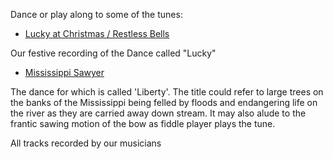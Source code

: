 Dance or play along to some of the tunes:

- [ Lucky at Christmas / Restless Bells](media/RestlessBellsAndTaps.mp3)

Our festive recording of the Dance called "Lucky"

- [Mississippi Sawyer](media/MississippiSawyer.Mp3)

The dance for which is called 'Liberty'.
The title could refer to large trees on the banks of the Mississippi being felled by floods and endangering life on the river as they are carried away down stream. It may also alude to the frantic sawing motion of the bow as fiddle player plays the tune.

All tracks recorded by our musicians
